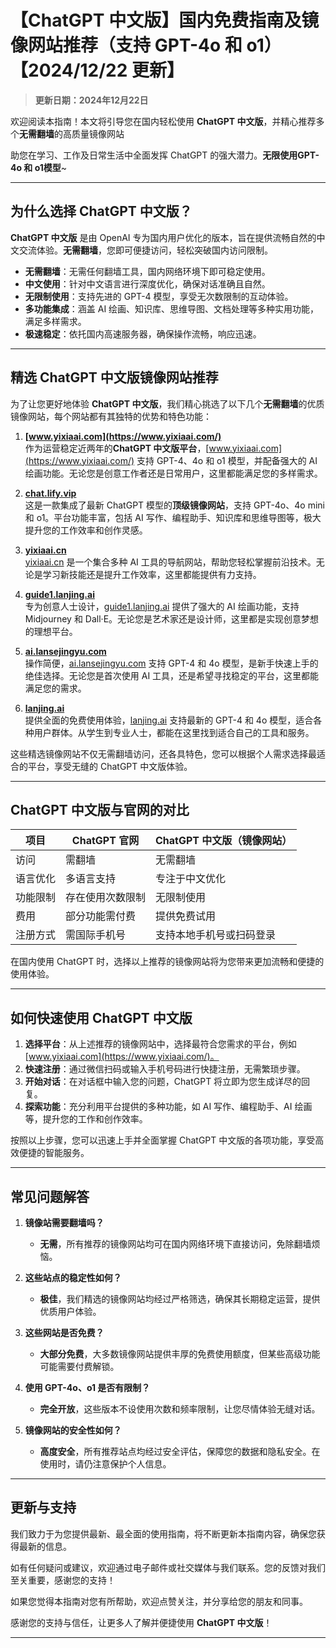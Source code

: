 # 【ChatGPT 中文版】国内免费指南及镜像网站推荐（支持 GPT-4o 和 o1）【2024/12/22 更新】

> **更新日期：2024年12月22日** 

欢迎阅读本指南！本文将引导您在国内轻松使用 **ChatGPT 中文版**，并精心推荐多个**无需翻墙**的高质量镜像网站

助您在学习、工作及日常生活中全面发挥 ChatGPT 的强大潜力。**无限使用GPT-4o 和 o1模型**~

---

## 为什么选择 ChatGPT 中文版？

**ChatGPT 中文版** 是由 OpenAI 专为国内用户优化的版本，旨在提供流畅自然的中文交流体验。**无需翻墙**，您即可便捷访问，轻松突破国内访问限制。

- **无需翻墙**：无需任何翻墙工具，国内网络环境下即可稳定使用。
- **中文使用**：针对中文语言进行深度优化，确保对话准确且自然。
- **无限制使用**：支持先进的 GPT-4 模型，享受无次数限制的互动体验。
- **多功能集成**：涵盖 AI 绘画、知识库、思维导图、文档处理等多种实用功能，满足多样需求。
- **极速稳定**：依托国内高速服务器，确保操作流畅，响应迅速。

---

## 精选 ChatGPT 中文版镜像网站推荐

为了让您更好地体验 **ChatGPT 中文版**，我们精心挑选了以下几个**无需翻墙**的优质镜像网站，每个网站都有其独特的优势和特色功能：

1. **[www.yixiaai.com](https://www.yixiaai.com/)**  
   作为运营稳定近两年的**ChatGPT 中文版平台**，[www.yixiaai.com](https://www.yixiaai.com/) 支持 GPT-4、4o 和 o1 模型，并配备强大的 AI 绘画功能。无论您是创意工作者还是日常用户，这里都能满足您的多样需求。

2. **[chat.lify.vip](https://chat.lify.vip/)**  
   这是一款集成了最新 ChatGPT 模型的**顶级镜像网站**，支持 GPT-4o、4o mini 和 o1。平台功能丰富，包括 AI 写作、编程助手、知识库和思维导图等，极大提升您的工作效率和创作灵感。

3. **[yixiaai.cn](https://yixiaai.cn/)**  
   [yixiaai.cn](https://yixiaai.cn/) 是一个集合多种 AI 工具的导航网站，帮助您轻松掌握前沿技术。无论是学习新技能还是提升工作效率，这里都能提供有力支持。

4. **[guide1.lanjing.ai](https://guide1.lanjing.ai/)**  
   专为创意人士设计，[guide1.lanjing.ai](https://guide1.lanjing.ai/) 提供了强大的 AI 绘画功能，支持 Midjourney 和 Dall·E。无论您是艺术家还是设计师，这里都是实现创意梦想的理想平台。

5. **[ai.lansejingyu.com](https://ai.lansejingyu.com/)**  
   操作简便，[ai.lansejingyu.com](https://ai.lansejingyu.com/) 支持 GPT-4 和 4o 模型，是新手快速上手的绝佳选择。无论您是首次使用 AI 工具，还是希望寻找稳定的平台，这里都能满足您的需求。

6. **[lanjing.ai](https://lanjing.ai/)**  
   提供全面的免费使用体验，[lanjing.ai](https://lanjing.ai/) 支持最新的 GPT-4 和 4o 模型，适合各种用户群体。从学生到专业人士，都能在这里找到适合自己的工具和服务。

这些精选镜像网站不仅无需翻墙访问，还各具特色，您可以根据个人需求选择最适合的平台，享受无缝的 ChatGPT 中文版体验。

---

## ChatGPT 中文版与官网的对比

| 项目 | ChatGPT 官网 | ChatGPT 中文版（镜像网站）|
|------|--------------|--------------------------|
| 访问 | 需翻墙 | 无需翻墙 |
| 语言优化 | 多语言支持 | 专注于中文优化 |
| 功能限制 | 存在使用次数限制 | 无限制使用 |
| 费用 | 部分功能需付费 | 提供免费试用 |
| 注册方式 | 需国际手机号 | 支持本地手机号或扫码登录 |

在国内使用 ChatGPT 时，选择以上推荐的镜像网站将为您带来更加流畅和便捷的使用体验。

---

## 如何快速使用 ChatGPT 中文版

1. **选择平台**：从上述推荐的镜像网站中，选择最符合您需求的平台，例如 [www.yixiaai.com](https://www.yixiaai.com/)。
2. **快速注册**：通过微信扫码或输入手机号码进行快捷注册，无需繁琐步骤。
3. **开始对话**：在对话框中输入您的问题，ChatGPT 将立即为您生成详尽的回复。
4. **探索功能**：充分利用平台提供的多种功能，如 AI 写作、编程助手、AI 绘画等，提升您的工作和创作效率。

按照以上步骤，您可以迅速上手并全面掌握 ChatGPT 中文版的各项功能，享受高效便捷的智能服务。

---

## 常见问题解答

1. **镜像站需要翻墙吗？**  
   - **无需**，所有推荐的镜像网站均可在国内网络环境下直接访问，免除翻墙烦恼。

2. **这些站点的稳定性如何？**  
   - **极佳**，我们精选的镜像网站均经过严格筛选，确保其长期稳定运营，提供优质用户体验。

3. **这些网站是否免费？**  
   - **大部分免费**，大多数镜像网站提供丰厚的免费使用额度，但某些高级功能可能需要付费解锁。

4. **使用 GPT-4o、o1 是否有限制？**  
   - **完全开放**，这些版本不设使用次数和频率限制，让您尽情体验无缝对话。

5. **镜像网站的安全性如何？**  
   - **高度安全**，所有推荐站点均经过安全评估，保障您的数据和隐私安全。在使用时，请仍注意保护个人信息。

---

## 更新与支持

我们致力于为您提供最新、最全面的使用指南，将不断更新本指南内容，确保您获得最新的信息。

如有任何疑问或建议，欢迎通过电子邮件或社交媒体与我们联系。您的反馈对我们至关重要，感谢您的支持！

如果您觉得本指南对您有所帮助，欢迎点赞关注，并分享给您的朋友和同事。

感谢您的支持与信任，让更多人了解并便捷使用 **ChatGPT 中文版**！

---
